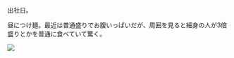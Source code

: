出社日。

昼につけ麺。最近は普通盛りでお腹いっぱいだが、周囲を見ると細身の人が3倍盛りとかを普通に食べていて驚く。

![](https://photos.apkas.net/medium/202411/20241112-182545.webp)
